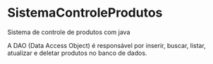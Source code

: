 # SistemaControleProdutos
Sistema de controle de produtos com java 


A DAO (Data Access Object) é responsável por inserir, buscar, listar, atualizar e deletar produtos no banco de dados.
